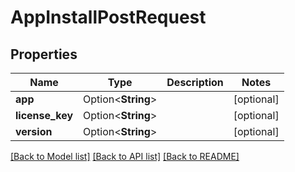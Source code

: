 # AppInstallPostRequest

## Properties

Name | Type | Description | Notes
------------ | ------------- | ------------- | -------------
**app** | Option<**String**> |  | [optional]
**license_key** | Option<**String**> |  | [optional]
**version** | Option<**String**> |  | [optional]

[[Back to Model list]](../README.md#documentation-for-models) [[Back to API list]](../README.md#documentation-for-api-endpoints) [[Back to README]](../README.md)


